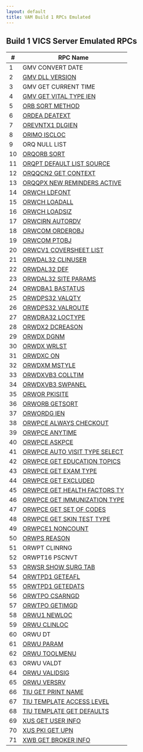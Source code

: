 ```yaml
---
layout: default
title: VAM Build 1 RPCs Emulated
---
```


## Build 1 VICS Server Emulated RPCs

| # | RPC Name |
| ----- | ------ |
| 1 | GMV CONVERT DATE |
| 2 | [GMV DLL VERSION](http://vistadataproject.info/artifacts/devdocs/EmulatedRPC/GMV_DLL_VERSION) |
| 3 | GMV GET CURRENT TIME |
| 4 | [GMV GET VITAL TYPE IEN](http://vistadataproject.info/artifacts/devdocs/EmulatedRPC/GMV_GET_VITAL_TYPE_IEN) |
| 5 | [ORB SORT METHOD](http://vistadataproject.info/artifacts/devdocs/EmulatedRPC/ORB_SORT_METHOD) |
| 6 | [ORDEA DEATEXT](http://vistadataproject.info/artifacts/devdocs/EmulatedRPC/ORDEA_DEATEXT) |
| 7 | [OREVNTX1 DLGIEN](http://vistadataproject.info/artifacts/devdocs/EmulatedRPC/OREVNTX1_DLGIEN) |
| 8 | [ORIMO ISCLOC](http://vistadataproject.info/artifacts/devdocs/EmulatedRPC/ORIMO_ISCLOC) |
| 9 | ORQ NULL LIST |
| 10 | [ORQORB SORT](http://vistadataproject.info/artifacts/devdocs/EmulatedRPC/ORQORB_SORT) |
| 11 | [ORQPT DEFAULT LIST SOURCE](http://vistadataproject.info/artifacts/devdocs/EmulatedRPC/ORQPT_DEFAULT_LIST_SOURCE) |
| 12 | [ORQQCN2 GET CONTEXT](http://vistadataproject.info/artifacts/devdocs/EmulatedRPC/ORQQCN2_GET_CONTEXT) |
| 13 | [ORQQPX NEW REMINDERS ACTIVE](http://vistadataproject.info/artifacts/devdocs/EmulatedRPC/ORQQPX_NEW_REMINDERS_ACTIVE) |
| 14 | [ORWCH LDFONT](http://vistadataproject.info/artifacts/devdocs/EmulatedRPC/ORWCH_LDFONT) |
| 15 | [ORWCH LOADALL](http://vistadataproject.info/artifacts/devdocs/EmulatedRPC/ORWCH_LOADALL) |
| 16 | [ORWCH LOADSIZ](http://vistadataproject.info/artifacts/devdocs/EmulatedRPC/ORWCH_LOADSIZ) |
| 17 | [ORWCIRN AUTORDV](http://vistadataproject.info/artifacts/devdocs/EmulatedRPC/ORWCIRN_AUTORDV) |
| 18 | [ORWCOM ORDEROBJ](http://vistadataproject.info/artifacts/devdocs/EmulatedRPC/ORWCOM_ORDEROBJ) |
| 19 | [ORWCOM PTOBJ](http://vistadataproject.info/artifacts/devdocs/EmulatedRPC/ORWCOM_PTOBJ) |
| 20 | [ORWCV1 COVERSHEET LIST](http://vistadataproject.info/artifacts/devdocs/EmulatedRPC/ORWCV1_COVERSHEET_LIST) |
| 21 | [ORWDAL32 CLINUSER](http://vistadataproject.info/artifacts/devdocs/EmulatedRPC/ORWDAL32_CLINUSER) |
| 22 | [ORWDAL32 DEF](http://vistadataproject.info/artifacts/devdocs/EmulatedRPC/ORWDAL32_DEF) |
| 23 | [ORWDAL32 SITE PARAMS](http://vistadataproject.info/artifacts/devdocs/EmulatedRPC/ORWDAL32_SITE_PARAMS) |
| 24 | [ORWDBA1 BASTATUS](http://vistadataproject.info/artifacts/devdocs/EmulatedRPC/ORWDBA1_BASTATUS) |
| 25 | [ORWDPS32 VALQTY](http://vistadataproject.info/artifacts/devdocs/EmulatedRPC/ORWDPS32_VALQTY) |
| 26 | [ORWDPS32 VALROUTE](http://vistadataproject.info/artifacts/devdocs/EmulatedRPC/ORWDPS32_VALROUTE) |
| 27 | [ORWDRA32 LOCTYPE](http://vistadataproject.info/artifacts/devdocs/EmulatedRPC/ORWDRA32_LOCTYPE) |
| 28 | [ORWDX2 DCREASON](http://vistadataproject.info/artifacts/devdocs/EmulatedRPC/ORWDX2_DCREASON) |
| 29 | [ORWDX DGNM](http://vistadataproject.info/artifacts/devdocs/EmulatedRPC/ORWDX_DGNM) |
| 30 | [ORWDX WRLST](http://vistadataproject.info/artifacts/devdocs/EmulatedRPC/ORWDX_WRLST) |
| 31 | [ORWDXC ON](http://vistadataproject.info/artifacts/devdocs/EmulatedRPC/ORWDXC_ON) |
| 32 | [ORWDXM MSTYLE](http://vistadataproject.info/artifacts/devdocs/EmulatedRPC/ORWDXM_MSTYLE) |
| 33 | [ORWDXVB3 COLLTIM](http://vistadataproject.info/artifacts/devdocs/EmulatedRPC/ORWDXVB3_COLLTIM) |
| 34 | [ORWDXVB3 SWPANEL](http://vistadataproject.info/artifacts/devdocs/EmulatedRPC/ORWDXVB3_SWPANEL) |
| 35 | [ORWOR PKISITE](http://vistadataproject.info/artifacts/devdocs/EmulatedRPC/ORWOR_PKISITE) |
| 36 | [ORWORB GETSORT](http://vistadataproject.info/artifacts/devdocs/EmulatedRPC/ORWORB_GETSORT) |
| 37 | [ORWORDG IEN](http://vistadataproject.info/artifacts/devdocs/EmulatedRPC/ORWORDG_IEN) |
| 38 | [ORWPCE ALWAYS CHECKOUT](http://vistadataproject.info/artifacts/devdocs/EmulatedRPC/ORWPCE_ALWAYS_CHECKOUT) |
| 39 | [ORWPCE ANYTIME](http://vistadataproject.info/artifacts/devdocs/EmulatedRPC/ORWPCE_ANYTIME) |
| 40 | [ORWPCE ASKPCE](http://vistadataproject.info/artifacts/devdocs/EmulatedRPC/ORWPCE_ASKPCE) |
| 41 | [ORWPCE AUTO VISIT TYPE SELECT](http://vistadataproject.info/artifacts/devdocs/EmulatedRPC/ORWPCE_AUTO_VISIT_TYPE_SELECT) |
| 42 | [ORWPCE GET EDUCATION TOPICS](http://vistadataproject.info/artifacts/devdocs/EmulatedRPC/ORWPCE_GET_EDUCATION_TOPICS) |
| 43 | [ORWPCE GET EXAM TYPE](http://vistadataproject.info/artifacts/devdocs/EmulatedRPC/ORWPCE_GET_EXAM_TYPE) |
| 44 | [ORWPCE GET EXCLUDED](http://vistadataproject.info/artifacts/devdocs/EmulatedRPC/ORWPCE_GET_EXCLUDED) |
| 45 | [ORWPCE GET HEALTH FACTORS TY](http://vistadataproject.info/artifacts/devdocs/EmulatedRPC/ORWPCE_GET_HEALTH_FACTORS_TY) |
| 46 | [ORWPCE GET IMMUNIZATION TYPE](http://vistadataproject.info/artifacts/devdocs/EmulatedRPC/ORWPCE_GET_IMMUNIZATION_TYPE) |
| 47 | [ORWPCE GET SET OF CODES](http://vistadataproject.info/artifacts/devdocs/EmulatedRPC/ORWPCE_GET_SET_OF_CODES) |
| 48 | [ORWPCE GET SKIN TEST TYPE](http://vistadataproject.info/artifacts/devdocs/EmulatedRPC/ORWPCE_GET_SKIN_TEST_TYPE) |
| 49 | [ORWPCE1 NONCOUNT](http://vistadataproject.info/artifacts/devdocs/EmulatedRPC/ORWPCE1_NONCOUNT) |
| 50 | [ORWPS REASON](http://vistadataproject.info/artifacts/devdocs/EmulatedRPC/ORWPS_REASON) |
| 51 | ORWPT CLINRNG |
| 52 | ORWPT16 PSCNVT |
| 53 | [ORWSR SHOW SURG TAB](http://vistadataproject.info/artifacts/devdocs/EmulatedRPC/ORWSR_SHOW_SURG_TAB) |
| 54 | [ORWTPD1 GETEAFL](http://vistadataproject.info/artifacts/devdocs/EmulatedRPC/ORWTPD1_GETEAFL) |
| 55 | [ORWTPD1 GETEDATS](http://vistadataproject.info/artifacts/devdocs/EmulatedRPC/ORWTPD1_GETEDATS) |
| 56 | [ORWTPO CSARNGD](http://vistadataproject.info/artifacts/devdocs/EmulatedRPC/ORWTPO_CSARNGD) |
| 57 | [ORWTPO GETIMGD](http://vistadataproject.info/artifacts/devdocs/EmulatedRPC/ORWTPO_GETIMGD) |
| 58 | [ORWU1 NEWLOC](http://vistadataproject.info/artifacts/devdocs/EmulatedRPC/ORWU1_NEWLOC) |
| 59 | [ORWU CLINLOC](http://vistadataproject.info/artifacts/devdocs/EmulatedRPC/ORWU_CLINLOC) |
| 60 | ORWU DT |
| 61 | [ORWU PARAM](http://vistadataproject.info/artifacts/devdocs/EmulatedRPC/ORWU_PARAM) |
| 62 | [ORWU TOOLMENU](http://vistadataproject.info/artifacts/devdocs/EmulatedRPC/ORWU_TOOLMENU) |
| 63 | ORWU VALDT |
| 64 | [ORWU VALIDSIG](http://vistadataproject.info/artifacts/devdocs/EmulatedRPC/ORWU_VALIDSIG) |
| 65 | [ORWU VERSRV](http://vistadataproject.info/artifacts/devdocs/EmulatedRPC/ORWU_VERSRV) |
| 66 | [TIU GET PRINT NAME](http://vistadataproject.info/artifacts/devdocs/EmulatedRPC/TIU_GET_PRINT_NAME) |
| 67 | [TIU TEMPLATE ACCESS LEVEL](http://vistadataproject.info/artifacts/devdocs/EmulatedRPC/TIU_TEMPLATE_ACCESS_LEVEL) |
| 68 | [TIU TEMPLATE GET DEFAULTS](http://vistadataproject.info/artifacts/devdocs/EmulatedRPC/TIU_TEMPLATE_GET_DEFAULTS) |
| 69 | [XUS GET USER INFO](http://vistadataproject.info/artifacts/devdocs/EmulatedRPC/XUS_GET_USER_INFO) |
| 70 | [XUS PKI GET UPN](http://vistadataproject.info/artifacts/devdocs/EmulatedRPC/XUS_PKI_GET_UPN) |
| 71 | [XWB GET BROKER INFO](http://vistadataproject.info/artifacts/devdocs/EmulatedRPC/XWB_GET_BROKER_INFO) |
